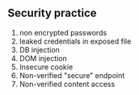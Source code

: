 ## Security practice

1. non encrypted passwords
1. leaked credentials in exposed file
1. DB injection
1. DOM injection
1. Insecure cookie
1. Non-verified "secure" endpoint
1. Non-verified content access

